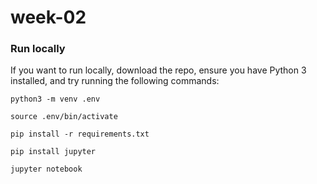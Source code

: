 # week-02

### Run locally
If you want to run locally, download the repo, ensure you have Python 3 installed, and try running the following commands:

`python3 -m venv .env`

`source .env/bin/activate`

`pip install -r requirements.txt`

`pip install jupyter`

`jupyter notebook`
